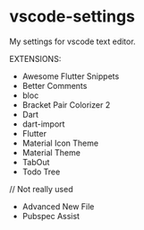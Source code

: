# vscode-settings
My settings for vscode text editor.

EXTENSIONS:
- Awesome Flutter Snippets
- Better Comments
- bloc
- Bracket Pair Colorizer 2
- Dart
- dart-import
- Flutter
- Material Icon Theme
- Material Theme
- TabOut
- Todo Tree

// Not really used
- Advanced New File
- Pubspec Assist
